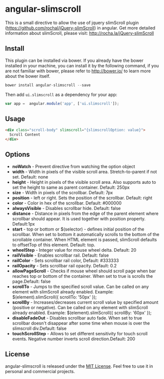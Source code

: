 angular-slimscroll
==================
This is a small directive to allow the use of jquery slimScroll plugin (https://github.com/rochal/jQuery-slimScroll) in angular.
Get more detailed information about slimScroll, please visit: http://rocha.la/jQuery-slimScroll

Install
------------
This plugin can be installed via bower. If you already have the bower installed in your machine, you can install it by the following command, if you are not familiar with bower, please refer to http://bower.io/ to learn more about the bower itself.

```javascript
bower install angular-slimscroll --save
```

Then add `ui.slimscroll` as a dependency for your app:
```javascript
var app =  angular.module('app', ['ui.slimscroll']);
```

Usage
------------

```html
<div class="scroll-body" slimscroll="{slimscrollOption: value}">
  Scroll Content
</div>
```

Options
-------
* **noWatch** - Prevent directive from watching the option object
* **width** - Width in pixels of the visible scroll area. Stretch-to-parent if not set. Default: none
* **height** - Height in pixels of the visible scroll area. Also supports auto to set the height to same as parent container. Default: 250px
* **size** - Width in pixels of the scrollbar. Default: 7px
* **position** - left or right. Sets the position of the scrollbar. Default: right
* **color** - Color in hex of the scrollbar. Default: #000000
* **alwaysVisible** - Disables scrollbar hide. Default: false
* **distance** - Distance in pixels from the edge of the parent element where scrollbar should appear. It is used together with position property. Default:1px
* **start** - top or bottom or $(selector) - defines initial position of the scrollbar. When set to bottom it automatically scrolls to the bottom of the scrollable container. When HTML element is passed, slimScroll defaults to offsetTop of this element. Default: top.
* **wheelStep** - Integer value for mouse wheel delta. Default: 20
* **railVisible** - Enables scrollbar rail. Default: false
* **railColor** - Sets scrollbar rail color, Default: #333333
* **railOpacity** - Sets scrollbar rail opacity. Default: 0.2
* **allowPageScroll** - Checks if mouse wheel should scroll page when bar reaches top or bottom of the container. When set to true is scrolls the page.Default: false
* **scrollTo** - Jumps to the specified scroll value. Can be called on any element with slimScroll already enabled. Example: $(element).slimScroll({ scrollTo: '50px' });
* **scrollBy** - Increases/decreases current scroll value by specified amount (positive or negative). Can be called on any element with slimScroll already enabled. Example: $(element).slimScroll({ scrollBy: '60px' });
* **disableFadeOut** - Disables scrollbar auto fade. When set to true scrollbar doesn't disappear after some time when mouse is over the slimscroll div.Default: false
* **touchScrollStep** - Allows to set different sensitivity for touch scroll events. Negative number inverts scroll direction.Default: 200

License
-------
angular-slimscroll is released under the [MIT License](http://en.wikipedia.org/wiki/MIT_License). Feel free to use it in personal and commercial projects.
